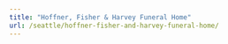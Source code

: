 ```yaml
---
title: "Hoffner, Fisher & Harvey Funeral Home"
url: /seattle/hoffner-fisher-and-harvey-funeral-home/
---
```

